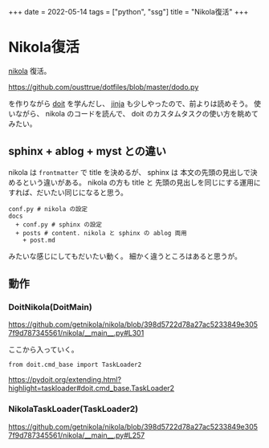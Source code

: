 +++
date = 2022-05-14
tags = ["python", "ssg"]
title = "Nikola復活"
+++

# Nikola復活

[nikola](https://getnikola.com/) 復活。

<https://github.com/ousttrue/dotfiles/blob/master/dodo.py>

を作りながら [doit](https://pydoit.org/) を学んだし、 [jinja](https://jinja.palletsprojects.com/en/3.1.x/)
も少しやったので、前よりは読めそう。
使いながら、 nikola のコードを読んで、 doit のカスタムタスクの使い方を眺めてみたい。

## sphinx + ablog + myst との違い

nikola は `frontmatter` で title を決めるが、 sphinx は 本文の先頭の見出しで決めるという違いがある。
nikola の方も title と 先頭の見出しを同じにする運用にすれば、だいたい同じになると思う。

```
conf.py # nikola の設定
docs
  + conf.py # sphinx の設定
  + posts # content. nikola と sphinx の ablog 両用
    + post.md
```

みたいな感じにしてもだいたい動く。
細かく違うところはあると思うが。

## 動作

### DoitNikola(DoitMain)

<https://github.com/getnikola/nikola/blob/398d5722d78a27ac5233849e3057f9d787345561/nikola/__main__.py#L301>

ここから入っていく。

`from doit.cmd_base import TaskLoader2`

<https://pydoit.org/extending.html?highlight=taskloader#doit.cmd_base.TaskLoader2>

### NikolaTaskLoader(TaskLoader2)

<https://github.com/getnikola/nikola/blob/398d5722d78a27ac5233849e3057f9d787345561/nikola/__main__.py#L257>
